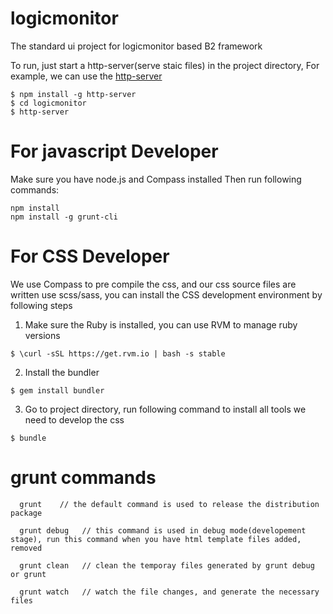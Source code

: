 logicmonitor
============

The standard ui project for logicmonitor based B2 framework

To run, just start a http-server(serve staic files) in the project directory, For example, we can use the [http-server](https://github.com/nodeapps/http-server)

```
$ npm install -g http-server
$ cd logicmonitor
$ http-server
```


For javascript Developer
============
Make sure you have node.js and  Compass installed
Then run following commands:

```
npm install
npm install -g grunt-cli
```

For CSS Developer
============
We use Compass to pre compile the css, and our css source files are written use scss/sass, you can install the CSS development environment by following steps

1. Make sure the Ruby is installed, you can use RVM to manage ruby versions

```
$ \curl -sSL https://get.rvm.io | bash -s stable
```

2. Install the bundler

```
$ gem install bundler
```

3. Go to project directory, run following command to install all tools we need to develop the css

```
$ bundle
```


grunt commands
=============

```
  grunt    // the default command is used to release the distribution package
```

```
  grunt debug   // this command is used in debug mode(developement stage), run this command when you have html template files added, removed
```

```
  grunt clean   // clean the temporay files generated by grunt debug or grunt
```

```
  grunt watch   // watch the file changes, and generate the necessary files
```
